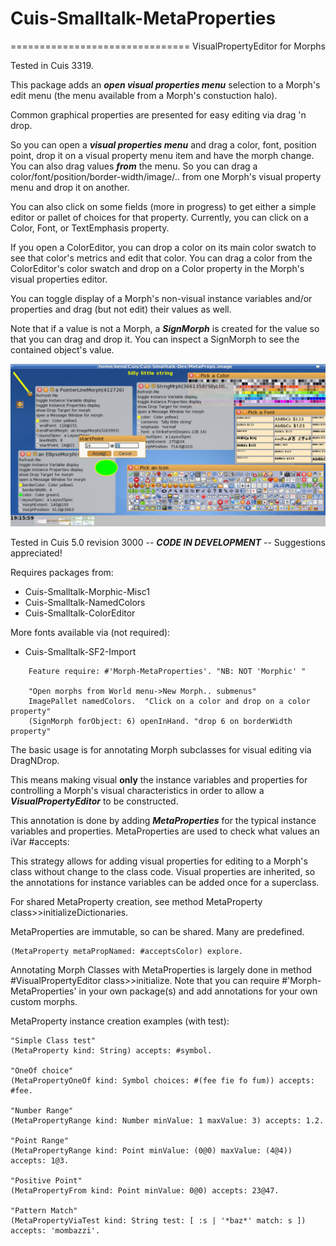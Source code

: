 # Cuis-Smalltalk-MetaProperties
===============================
VisualPropertyEditor for Morphs

Tested in Cuis 3319.

This package adds an ***open visual properties menu*** selection to a Morph's edit menu (the menu available from a Morph's constuction halo).

Common graphical properties are presented for easy editing via drag 'n drop.

So you can open a ___visual properties menu___ and drag a color, font, position point, drop it on a visual property menu item and have the morph change.  You can also drag values ___from___ the menu.  So you can drag a color/font/position/border-width/image/.. from one Morph's visual property menu and drop it on another.

You can also click on some fields (more in progress) to get either a simple editor or pallet of choices for that property.  Currently, you can click on a Color, Font, or TextEmphasis property.

If you open a ColorEditor, you can drop a color on its main color swatch to see that color's metrics and edit that color.  You can drag a color from the ColorEditor's color swatch and drop on a Color property in the Morph's visual properties editor.

You can toggle display of a Morph's non-visual instance variables and/or properties and drag (but not edit) their values as well.

Note that if a value is not a Morph, a ***SignMorph*** is created for the value so that you can drag and drop it.  You can inspect a SignMorph to see the contained object's value.

![VisualPropertyEditor via MetaProperties](VisualPropertiesEditor.png)

Tested in Cuis 5.0 revision 3000 -- ***CODE IN DEVELOPMENT*** -- Suggestions appreciated!

Requires packages from:
-  Cuis-Smalltalk-Morphic-Misc1
-  Cuis-Smalltalk-NamedColors
-  Cuis-Smalltalk-ColorEditor

More fonts available via (not required):
-  Cuis-Smalltalk-SF2-Import

````Smalltalk
	Feature require: #'Morph-MetaProperties'. "NB: NOT 'Morphic' "

	"Open morphs from World menu->New Morph.. submenus"
	ImagePallet namedColors.  "Click on a color and drop on a color property"
	(SignMorph forObject: 6) openInHand. "drop 6 on borderWidth property"
````

The basic usage is for annotating Morph subclasses for visual editing via DragNDrop.

This means making visual __only__ the instance variables and properties for controlling a Morph's visual characteristics in order to allow a ***VisualPropertyEditor*** to be constructed. 

This annotation is done by adding ***MetaProperties*** for the typical instance variables and properties.  MetaProperties are used to check what values an iVar #accepts:

This strategy allows for adding visual properties for editing to a Morph's class without change to the class code.  Visual properties are inherited, so the annotations for instance variables can be added once for a superclass.

For shared MetaProperty creation, see method MetaProperty class>>initializeDictionaries.

MetaProperties are immutable, so can be shared.  Many are predefined.  
````Smalltalk
(MetaProperty metaPropNamed: #acceptsColor) explore.
````

Annotating Morph Classes with MetaProperties is largely done in method #VisualPropertyEditor class>>initialize.  Note that you can require #'Morph-MetaProperties' in your own package(s) and add annotations for your own custom morphs.

MetaProperty instance creation examples (with test):
````Smalltalk
"Simple Class test"
(MetaProperty kind: String) accepts: #symbol.

"OneOf choice"
(MetaPropertyOneOf kind: Symbol choices: #(fee fie fo fum)) accepts: #fee.

"Number Range"
(MetaPropertyRange kind: Number minValue: 1 maxValue: 3) accepts: 1.2.

"Point Range"
(MetaPropertyRange kind: Point minValue: (0@0) maxValue: (4@4)) accepts: 1@3.

"Positive Point"
(MetaPropertyFrom kind: Point minValue: 0@0) accepts: 23@47.

"Pattern Match"
(MetaPropertyViaTest kind: String test: [ :s | '*baz*' match: s ]) accepts: 'mombazzi'.

````
